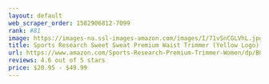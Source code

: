 ```yaml
---
layout: default 
﻿web_scraper_order: 1582906812-7099
rank: #81
image: https://images-na.ssl-images-amazon.com/images/I/71vSnCGLVhL.jpg
title: Sports Research Sweet Sweat Premium Waist Trimmer (Yellow Logo) for Men & Women.…
url: https://www.amazon.com/Sports-Research-Premium-Trimmer-Women/dp/B01M8GFOST/ref=zg_mw_sporting-goods_81?_encoding=UTF8&psc=1&refRID=5CP7JJH669Q653S4FQ41
reviews: 4.6 out of 5 stars
price: $20.95 - $49.99
---
```

